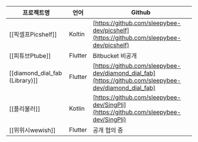 
프로젝트명 | 언어 | Github
----|----|---
[[픽셀프Picshelf]] | Koltin | [https://github.com/sleepybee-dev/picshelf](https://github.com/sleepybee-dev/picshelf)
[[피튜브Ptube]]|Flutter| Bitbucket 비공개
[[diamond_dial_fab (Library)]]|Flutter| [https://github.com/sleepybee-dev/diamond_dial_fab](https://github.com/sleepybee-dev/diamond_dial_fab)
[[플리불러]]|Kotlin|[https://github.com/sleepybee-dev/SingPli](https://github.com/sleepybee-dev/SingPli)
[[위위시wewish]]|Flutter | 공개 협의 중
